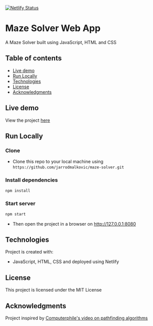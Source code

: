 [![Netlify Status](https://api.netlify.com/api/v1/badges/2253d234-7ff7-41c0-8288-0560ebed8a94/deploy-status)](https://app.netlify.com/sites/romantic-leakey-ce28a6/deploys)
# Maze Solver Web App

A Maze Solver built using JavaScript, HTML and CSS

## Table of contents

- [Live demo](#live-demo)
- [Run Locally](#run-locally)
- [Technologies](#technologies)
- [License](#license)
- [Acknowledgments](#acknowledgments)

## Live demo

View the project [here](http://mazesolver.xyz/)

## Run Locally

### Clone

- Clone this repo to your local machine using `https://github.com/jarrodmalkovic/maze-solver.git`

### Install dependencies

```bash
npm install
```

### Start server

```bash
npm start
```

- Then open the project in a browser on http://127.0.0.1:8080

## Technologies

Project is created with:

- JavaScript, HTML, CSS and deployed using Netlify

## License

This project is licensed under the MIT License

## Acknowledgments

Project inspired by [Computerphile's video on pathfinding algorithms](https://www.youtube.com/watch?v=rop0W4QDOUI)
